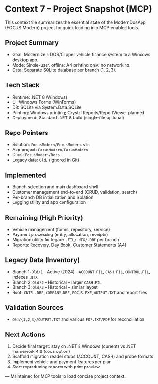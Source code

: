 # Context 7 – Project Snapshot (MCP)

This context file summarizes the essential state of the ModernDosApp (FOCUS Modern) project for quick loading into MCP-enabled tools.

## Project Summary
- Goal: Modernize a DOS/Clipper vehicle finance system to a Windows desktop app.
- Mode: Single-user, offline; A4 printing only; no networking.
- Data: Separate SQLite database per branch (1, 2, 3).

## Tech Stack
- Runtime: .NET 8 (Windows)
- UI: Windows Forms (WinForms)
- DB: SQLite via System.Data.SQLite
- Printing: Windows printing; Crystal Reports/ReportViewer planned
- Deployment: Standard .NET 8 build (single-file optional)

## Repo Pointers
- Solution: `FocusModern/FocusModern.sln`
- App project: `FocusModern/FocusModern`
- Docs: `FocusModern/Docs`
- Legacy data: `Old/` (ignored in Git)

## Implemented
- Branch selection and main dashboard shell
- Customer management end-to-end (CRUD, validation, search)
- Per-branch DB initialization and isolation
- Logging utility and app configuration

## Remaining (High Priority)
- Vehicle management (forms, repository, service)
- Payment processing (entry, allocation, receipts)
- Migration utility for legacy `.FIL/.NTX/.DBF` per branch
- Reports: Recovery, Day Book, Customer Statements (A4)

## Legacy Data (Inventory)
- Branch 1: `Old/1` – Active (2024) – `ACCOUNT.FIL`, `CASH.FIL`, `CONTROL.FIL`, indexes `.NTX`
- Branch 2: `Old/2` – Historical – larger `CASH.FIL`
- Branch 3: `Old/3` – Historical – similar layout
- Root: `CNTRL.DBF`, `COMPANY.DBF`, `FOCUS.EXE`, `OUTPUT.TXT` and report files

## Validation Sources
- `Old/{1,2,3}/OUTPUT.TXT` and various `FO*.TXT/PDF` for reconciliation

## Next Actions
1) Decide final target: stay on .NET 8 Windows (current) vs .NET Framework 4.8 (docs option)
2) Scaffold migration reader stubs (ACCOUNT, CASH) and probe formats
3) Implement vehicle and payment features per plan
4) Start reproducing reports with print preview

— Maintained for MCP tools to load concise project context.

